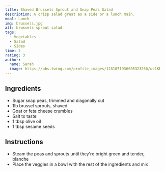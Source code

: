 ```yaml
---
title: Shaved Brussels Sprout and Snap Peas Salad
description: A crisp salad great as a side or a lunch main.
meal: Lunch
img: brussels.jpg
alt: brussels sprout salad
tags:
  - Vegetables
  - Salad
  - Sides
time: 5
rating: 3
author:
  name: Sarah
  image: https://pbs.twimg.com/profile_images/1281071936605323266/wc1KRZLK_400x400.jpg
---
```


## Ingredients

- Sugar snap peas, trimmed and diagonally cut
- 1lb brussel sprouts, shaved
- Goat or feta cheese crumbles
- Salt to taste
- 1 tbsp olive oil
- 1 tbsp sesame seeds

## Instructions

- Steam the peas and sprouts until they're bright green and tender, blanche
- Place the veggies in a bowl with the rest of the ingredients and mix
